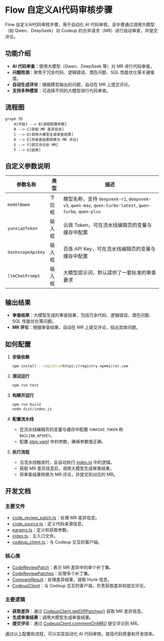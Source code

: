 # Flow 自定义AI代码审核步骤

Flow 自定义AI代码审核步骤，用于自动化 AI 代码审核。该步骤通过调用大模型（如 Qwen、DeepSeek）对 Codeup 的合并请求（MR）进行自动审查，并提交评论。

## 功能介绍

- **AI 代码审查**：使用大模型（Qwen、DeepSeek 等）对 MR 进行代码审查。
- **问题检测**：聚焦于冗余代码、逻辑错误、潜在问题、SQL 性能优化等关键维度。
- **自动生成评论**：根据模型输出的问题，自动在 MR 上提交评论。
- **支持多种模型**：可选择不同的大模型进行代码审查。

## 流程图

```mermaid
graph TD
    A[开始] --> B[读取配置参数]
    B --> C[获取 MR 差异信息]
    C --> D[调用大模型生成审查结果]
    D --> E[将审查结果转换为 MR 评论]
    E --> F[提交评论到 MR]
    F --> G[结束]
```


## 自定义参数说明

| 参数名称             | 类型     | 描述                                                                 |
|----------------------|----------|----------------------------------------------------------------------|
| `modelName`          | 下拉框   | 模型名称，支持 `deepseek-r1`, `deepseek-v3`, `qwen-max`, `qwen-turbo-latest`, `qwen-turbo`, `qwen-plus` |
| `yunxiaoToken`       | 输入框   | 云效 Token，可在流水线编辑页的变量与缓存中配置                       |
| `dashscopeApikey`    | 输入框   | 百炼 API Key，可在流水线编辑页的变量与缓存中配置                     |
| `llmChatPrompt`      | 输入框   | 大模型提示词，默认提供了一套标准的审查要求                           |

## 输出结果

- **审查结果**：大模型生成的审查结果，包括冗余代码、逻辑错误、潜在问题、SQL 性能优化等问题。
- **MR 评论**：根据审查结果，自动在 MR 上提交评论，指出具体问题。

## 如何配置

1. **安装依赖**

   ```bash
   npm install --registry=https://registry.npmmirror.com
   ```


2. **测试运行**

   ```bash
   npm run test
   ```


3. **构建并运行**

   ```bash
   npm run build
   node dist/index.js
   ```


4. **配置流水线**

    - 在流水线编辑页的变量与缓存中配置 `YUNXIAO_TOKEN` 和 `BAILIAN_APIKEY`。
    - 配置 [step.yaml](file:///Users/hehui/dev/git/jiuyu/yunxiao-mr-review-step/step.yaml) 中的参数，确保参数值正确。

5. **执行流程**

    - 当流水线触发时，会自动执行 [index.ts](file:///Users/hehui/dev/git/jiuyu/yunxiao-mr-review-step/node_modules/@flow-step/step-toolkit/src/index.ts) 中的逻辑。
    - 获取 MR 差异信息后，调用大模型生成审查结果。
    - 将审查结果转换为 MR 评论，并提交到对应的 MR。

## 开发文档

### 主要文件

- [code_review_patch.ts](file:///Users/hehui/dev/git/jiuyu/yunxiao-mr-review-step/src/code_review_patch.ts)：处理 MR 差异信息。
- [code_source.ts](file:///Users/hehui/dev/git/jiuyu/yunxiao-mr-review-step/src/code_source.ts)：定义代码来源信息。
- [params.ts](file:///Users/hehui/dev/git/jiuyu/yunxiao-mr-review-step/src/params.ts)：定义和获取参数。
- [index.ts](file:///Users/hehui/dev/git/jiuyu/yunxiao-mr-review-step/node_modules/@flow-step/step-toolkit/src/index.ts)：主入口文件。
- [codeup_client.ts](file:///Users/hehui/dev/git/jiuyu/yunxiao-mr-review-step/src/codeup_client.ts)：与 Codeup 交互的客户端。

### 核心类

- [CodeReviewPatch](file:///Users/hehui/dev/git/jiuyu/yunxiao-mr-review-step/src/code_review_patch.ts#L0-L6)：表示 MR 差异中的单个补丁集。
- [CodeReviewPatches](file:///Users/hehui/dev/git/jiuyu/yunxiao-mr-review-step/src/code_review_patch.ts#L8-L45)：处理多个补丁集。
- [CompareResult](file:///Users/hehui/dev/git/jiuyu/yunxiao-mr-review-step/src/code_review_patch.ts#L69-L185)：处理差异结果，提取 Hunk 信息。
- [CodeupClient](file:///Users/hehui/dev/git/jiuyu/yunxiao-mr-review-step/src/codeup_client.ts#L6-L96)：与 Codeup 交互的客户端，负责获取差异和提交评论。

### 主要逻辑

- **获取差异**：通过 [CodeupClient.getDiffPatches()](file:///Users/hehui/dev/git/jiuyu/yunxiao-mr-review-step/src/codeup_client.ts#L24-L39) 获取 MR 差异信息。
- **生成审查结果**：调用大模型生成审查结果。
- **提交评论**：通过 [CodeupClient.commentOnMR()](file:///Users/hehui/dev/git/jiuyu/yunxiao-mr-review-step/src/codeup_client.ts#L58-L90) 提交评论到 MR。

通过以上配置和流程，可以实现自动化 AI 代码审核，提高代码质量和开发效率。
